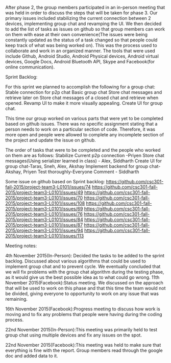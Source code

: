 After phase 2, the group members participated in an in-person meeting that was held in order to discuss the steps that will be taken for phase 3. Our primary issues included stabilizing the current connection between 2 devices, implementing group chat and revamping the UI. We then decided to add the list of tasks as issues on github so that group members can work on them with ease at their own convenience(The issues were being constantly updated as the status of a task changed so that people could keep track of what was being worked on). This was the process used to collaborate and work in an organized manner. The tools that were used include Github, Android Studio, Android Physical devices, Android virtual devices, Google Docs, Android Bluetooth API, Skype and Facebook(for online communication). 


Sprint Backlog:

For this sprint we planned to accomplish the following for a group chat:
Stable connection for p2p chat
Basic group chat
Store chat messages and retrieve later on
Store chat messages of a closed chat and retrieve when opened.
Revamp UI to make it more visually appealing.
Create UI for group chat.

This time our group worked on various parts that were yet to be completed based on github issues. There was no specific assignment stating that a person needs to work on a particular section of code. Therefore, it was more open and people were allowed to complete any incomplete section of the project and update the issue on github.

The order of tasks that were to be completed and the people who worked on them are as follows: 
Stabilize Current p2p connection -Priyen
Store chat messages(Using serializer learned in class) - Alex, Siddharth
Create UI for group chat-Taras, Sneh, Alex, Akshay
Implement backend for group chat-Akshay, Priyen
Test thoroughly-Everyone
Comment - Siddharth

Some issue on github based on Sprint backlog:
https://github.com/csc301-fall-2015/project-team3-L0101/issues/74 
https://github.com/csc301-fall-2015/project-team3-L0101/issues/49 
https://github.com/csc301-fall-2015/project-team3-L0101/issues/70 
https://github.com/csc301-fall-2015/project-team3-L0101/issues/108 
https://github.com/csc301-fall-2015/project-team3-L0101/issues/69
https://github.com/csc301-fall-2015/project-team3-L0101/issues/76 
https://github.com/csc301-fall-2015/project-team3-L0101/issues/84 
https://github.com/csc301-fall-2015/project-team3-L0101/issues/87 
https://github.com/csc301-fall-2015/project-team3-L0101/issues/94 
https://github.com/csc301-fall-2015/project-team3-L0101/issues/113 


Meeting notes:

4th November 2015(In-Person): Decided the tasks to be added to the sprint backlog. Discussed about various algorithms that could be used to implement group chat and to prevent cycle. We eventually concluded that we will fix problems with the group chat algorithm during the testing phase, as it would give us the best possible idea as to what could go wrong.
11th November 2015(Facebook):Status meeting. We discussed on the approach that will be used to work on this phase and that this time the team would not be divided, giving everyone to opportunity to work on any issue that was remaining.  

16th November 2015(Facebook):Progress meeting to discuss how work is moving and to fix any problems that people were having during the coding process.

22nd November 2015(In-Person):This meeting was primarily held to test group chat using multiple devices and fix any issues on the spot.

22nd November 2015(Facebook):This meeting was held to make sure that everything is fine with the report. Group members read through the google doc and added data to it.
